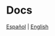 # Docs

[Español](https://github.com/andrusenn/leparc-lc-p5js/blob/master/docs/es/) | [English](https://github.com/andrusenn/leparc-lc-p5js/tree/master/docs/en)
